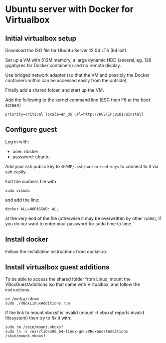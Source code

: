 
Ubuntu server with Docker for Virtualbox
========================================

Initial virtualbox setup
------------------------

Download the ISO file for Ubuntu Server 12.04 LTS (64-bit).

Set up a VM with 512M memory, a large dynamic HDD (several, eg. 128 gigabyres
for Docker containers) and no remote display.

Use bridged network adapter (so that the VM and possibly the
Docker containers within can be accessed easily from the outside).

Finally add a shared folder, and start up the VM.

Add the following to the kernel command line (ESC then F6 at the boot screen)

	priority=critical locale=en_US url=http://HOSTIP:8181/uinstall

Configure guest
---------------

Log in with:

- user: docker
- password: ubuntu

Add your ssh public key to `$HOME/.ssh/authorized_keys` to connect to it via
ssh easily.

Edit the sudoers file with

	sudo visudo

and add the line:

	docker ALL=NOPASSWD: ALL

at the very end of the file (otherwise it may be overwritten by other rules),
if you do not want to enter your password for sudo time to time.

Install docker
--------------

Follow the installation instructions from docker.io.

Install virtualbox guest additions
----------------------------------

To be able to access the shared folder from Linux, mount the
VBoxGuestAdditions.iso that came with Virtualbox, and follow the
instructions.

	cd /media/cdrom
	sudo ./VBoxLinuxAdditions.run

If the link to mount.vboxsf is invalid (mount -t vboxsf reports invalid
filesystem) then try to fix it with:

	sudo rm /sbin/mount.vboxsf
	sudo ln -s /usr/lib/x86_64-linux-gnu/VBoxGuestAdditions /sbin/mount.vboxsf

